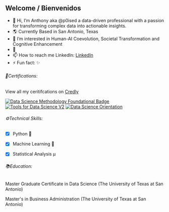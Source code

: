 ## Welcome / Bienvenidos 
- 👋 Hi, I’m Anthony aka @p0ised a data-driven professional with a passion for transforming complex data into actionable insights.
- 🌎 Currently Based in San Antonio, Texas 
- 👀 I’m interested in Human-AI Coevolution, Societal Transformation and Cognitive Enhancement
- 🌱 
- 📫 How to reach me LinkedIn:  [LinkedIn](https://www.linkedin.com/in/anthony-ramirez32/)
- ⚡ Fun fact: ✨


<!---
p0ised/p0ised is a ✨ special ✨ repository because its `README.md` (this file) appears on your GitHub profile.
You can click the Preview link to take a look at your changes.
--->







######  🏅Certifications:

View all my ceritifcations on [Credly](https://www.credly.com/users/anthony-ramirez.eb4eddd4 )


[![Data Science Methodology Foundational Badge](https://github.com/p0ised/p0ised/assets/138183884/55da303f-20d0-4efc-a515-369d5d7d2318)](https://www.credly.com/badges/da756b94-7794-440c-baf5-56c0f9a17814/public_url)
[![Tools for Data Science V2](https://github.com/p0ised/p0ised/assets/138183884/2b99e1b9-8413-4c10-8fb3-1d226768d6fa)](https://www.credly.com/badges/4705919d-1f49-4c5a-a727-db83bda50830/public_url)
[![Data Science Orientation](https://github.com/p0ised/p0ised/assets/138183884/851d5327-7659-4af5-864f-4ae2cdffb010)](https://www.credly.com/badges/db003986-7da6-41e3-bde3-b4bc34951c0e/public_url)

######  ⚙️Technical Skills: 

- [x] Python 🐍
- [x] Machine Learning 🧠
- [x] Statistical Analysis μ


######  📚Education:

Master Graduate Certificate in Data Science (The University of Texas at San Antonio)

Master's in Business Administration (The University of Texas at San Antonio)
